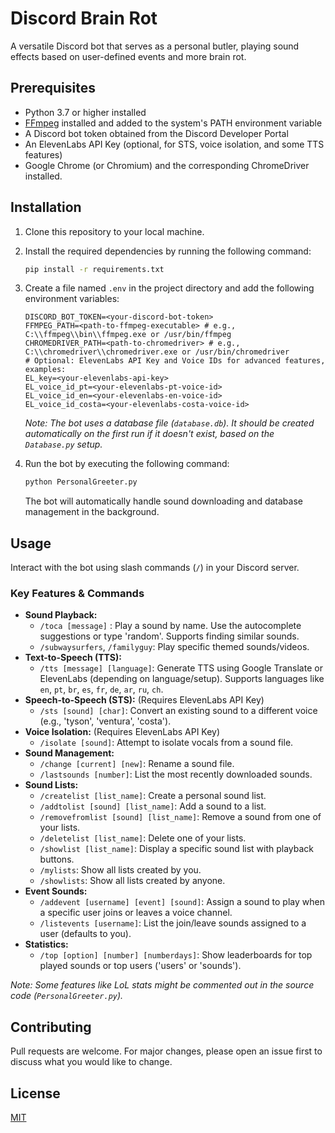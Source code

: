 # Discord Brain Rot

A versatile Discord bot that serves as a personal butler, playing sound effects based on user-defined events and more brain rot.

## Prerequisites

- Python 3.7 or higher installed
- [FFmpeg](https://ffmpeg.org/) installed and added to the system's PATH environment variable
- A Discord bot token obtained from the Discord Developer Portal
- An ElevenLabs API Key (optional, for STS, voice isolation, and some TTS features)
- Google Chrome (or Chromium) and the corresponding ChromeDriver installed.

## Installation

1.  Clone this repository to your local machine.
2.  Install the required dependencies by running the following command:
    ```bash
    pip install -r requirements.txt
    ```
3.  Create a file named `.env` in the project directory and add the following environment variables:

    ```dotenv
    DISCORD_BOT_TOKEN=<your-discord-bot-token>
    FFMPEG_PATH=<path-to-ffmpeg-executable> # e.g., C:\\ffmpeg\\bin\\ffmpeg.exe or /usr/bin/ffmpeg
    CHROMEDRIVER_PATH=<path-to-chromedriver> # e.g., C:\\chromedriver\\chromedriver.exe or /usr/bin/chromedriver
    # Optional: ElevenLabs API Key and Voice IDs for advanced features, examples:
    EL_key=<your-elevenlabs-api-key>
    EL_voice_id_pt=<your-elevenlabs-pt-voice-id>
    EL_voice_id_en=<your-elevenlabs-en-voice-id>
    EL_voice_id_costa=<your-elevenlabs-costa-voice-id>
    ```
    *Note: The bot uses a database file (`database.db`). It should be created automatically on the first run if it doesn't exist, based on the `Database.py` setup.*

4.  Run the bot by executing the following command:
    ```bash
    python PersonalGreeter.py
    ```
    The bot will automatically handle sound downloading and database management in the background.

## Usage

Interact with the bot using slash commands (`/`) in your Discord server.

### Key Features & Commands

*   **Sound Playback:**
    *   `/toca [message]` : Play a sound by name. Use the autocomplete suggestions or type 'random'. Supports finding similar sounds.
    *   `/subwaysurfers`, `/familyguy`: Play specific themed sounds/videos.
*   **Text-to-Speech (TTS):**
    *   `/tts [message] [language]`: Generate TTS using Google Translate or ElevenLabs (depending on language/setup). Supports languages like `en`, `pt`, `br`, `es`, `fr`, `de`, `ar`, `ru`, `ch`.
*   **Speech-to-Speech (STS):** (Requires ElevenLabs API Key)
    *   `/sts [sound] [char]`: Convert an existing sound to a different voice (e.g., 'tyson', 'ventura', 'costa').
*   **Voice Isolation:** (Requires ElevenLabs API Key)
    *   `/isolate [sound]`: Attempt to isolate vocals from a sound file.
*   **Sound Management:**
    *   `/change [current] [new]`: Rename a sound file.
    *   `/lastsounds [number]`: List the most recently downloaded sounds.
*   **Sound Lists:**
    *   `/createlist [list_name]`: Create a personal sound list.
    *   `/addtolist [sound] [list_name]`: Add a sound to a list.
    *   `/removefromlist [sound] [list_name]`: Remove a sound from one of your lists.
    *   `/deletelist [list_name]`: Delete one of your lists.
    *   `/showlist [list_name]`: Display a specific sound list with playback buttons.
    *   `/mylists`: Show all lists created by you.
    *   `/showlists`: Show all lists created by anyone.
*   **Event Sounds:**
    *   `/addevent [username] [event] [sound]`: Assign a sound to play when a specific user joins or leaves a voice channel.
    *   `/listevents [username]`: List the join/leave sounds assigned to a user (defaults to you).
*   **Statistics:**
    *   `/top [option] [number] [numberdays]`: Show leaderboards for top played sounds or top users ('users' or 'sounds').

*Note: Some features like LoL stats might be commented out in the source code (`PersonalGreeter.py`).*

## Contributing

Pull requests are welcome. For major changes, please open an issue first to discuss what you would like to change.

## License

[MIT](https://choosealicense.com/licenses/mit/)